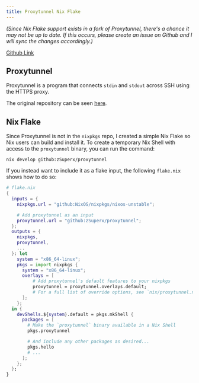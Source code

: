 ```yaml
---
title: Proxytunnel Nix Flake
---
```


_(Since Nix Flake support exists in a fork of Proxytunnel, there's a chance it
may not be up to date. If this occurs, please create an issue on Github and I
will sync the changes accordingly.)_

[Github Link](https://github.com/zSuperx/proxytunnel)

## Proxytunnel

Proxytunnel is a program that connects `stdin` and `stdout` across SSH using the
HTTPS proxy.

The original repository can be seen
[here](https://github.com/proxytunnel/proxytunnel).

## Nix Flake

Since Proxytunnel is not in the `nixpkgs` repo, I created a simple Nix Flake so
Nix users can build and install it. To create a temporary Nix Shell with access
to the `proxytunnel` binary, you can run the command:

```console
nix develop github:zSuperx/proxytunnel
```

If you instead want to include it as a flake input, the following `flake.nix`
shows how to do so:

```nix
# flake.nix
{
  inputs = {
    nixpkgs.url = "github:NixOS/nixpkgs/nixos-unstable";

    # Add proxytunnel as an input
    proxytunnel.url = "github:zSuperx/proxytunnel";
  };
  outputs = {
    nixpkgs,
    proxytunnel,
    ...
  }: let
    system = "x86_64-linux";
    pkgs = import nixpkgs {
      system = "x86_64-linux";
      overlays = [
          # Add proxytunnel's default features to your nixpkgs
          proxytunnel = proxytunnel.overlays.default;
          # For a full list of override options, see `nix/proxytunnel.nix`
      ];
    };
  in {
    devShells.${system}.default = pkgs.mkShell {
      packages = [ 
        # Make the `proxytunnel` binary available in a Nix Shell
        pkgs.proxytunnel

        # And include any other packages as desired...
        pkgs.hello
        # ...
      ];
    };
  };
}
```
